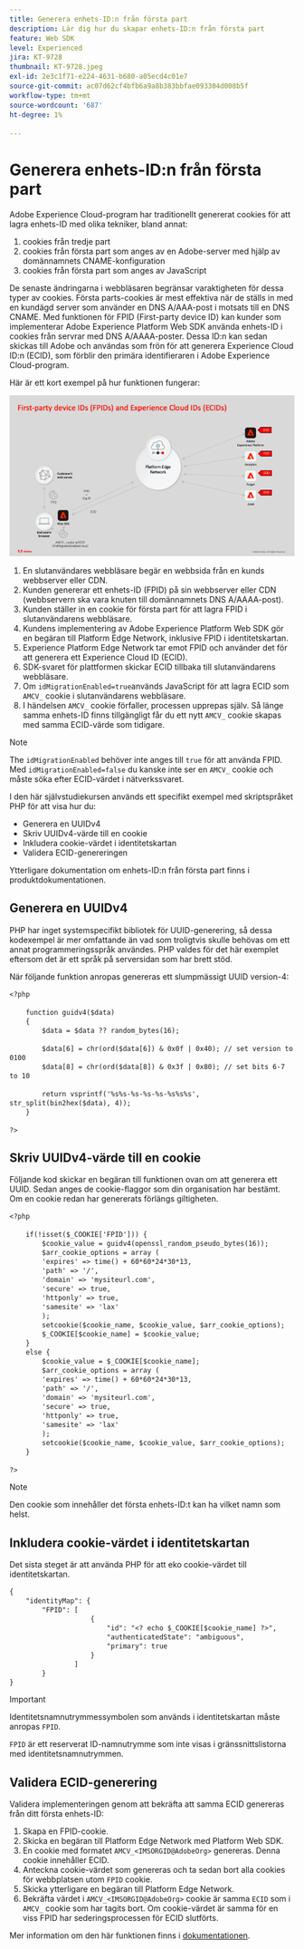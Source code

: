 ```yaml
---
title: Generera enhets-ID:n från första part
description: Lär dig hur du skapar enhets-ID:n från första part
feature: Web SDK
level: Experienced
jira: KT-9728
thumbnail: KT-9728.jpeg
exl-id: 2e3c1f71-e224-4631-b680-a05ecd4c01e7
source-git-commit: ac07d62cf4bfb6a9a8b383bbfae093304d008b5f
workflow-type: tm+mt
source-wordcount: '687'
ht-degree: 1%

---
```


# Generera enhets-ID:n från första part

Adobe Experience Cloud-program har traditionellt genererat cookies för att lagra enhets-ID med olika tekniker, bland annat:

1. cookies från tredje part
1. cookies från första part som anges av en Adobe-server med hjälp av domännamnets CNAME-konfiguration
1. cookies från första part som anges av JavaScript

De senaste ändringarna i webbläsaren begränsar varaktigheten för dessa typer av cookies. Första parts-cookies är mest effektiva när de ställs in med en kundägd server som använder en DNS A/AAA-post i motsats till en DNS CNAME. Med funktionen för FPID (First-party device ID) kan kunder som implementerar Adobe Experience Platform Web SDK använda enhets-ID i cookies från servrar med DNS A/AAAA-poster. Dessa ID:n kan sedan skickas till Adobe och användas som frön för att generera Experience Cloud ID:n (ECID), som förblir den primära identifieraren i Adobe Experience Cloud-program.

Här är ett kort exempel på hur funktionen fungerar:

![ID:n för förstahandsenhet (FPID) och Experience Cloud ID:n (ECID)](../assets/kt-9728.png)

1. En slutanvändares webbläsare begär en webbsida från en kunds webbserver eller CDN.
1. Kunden genererar ett enhets-ID (FPID) på sin webbserver eller CDN (webbservern ska vara knuten till domännamnets DNS A/AAAA-post).
1. Kunden ställer in en cookie för första part för att lagra FPID i slutanvändarens webbläsare.
1. Kundens implementering av Adobe Experience Platform Web SDK gör en begäran till Platform Edge Network, inklusive FPID i identitetskartan.
1. Experience Platform Edge Network tar emot FPID och använder det för att generera ett Experience Cloud ID (ECID).
1. SDK-svaret för plattformen skickar ECID tillbaka till slutanvändarens webbläsare.
1. Om `idMigrationEnabled=true`används JavaScript för att lagra ECID som `AMCV_` cookie i slutanvändarens webbläsare.
1. I händelsen `AMCV_` cookie förfaller, processen upprepas själv. Så länge samma enhets-ID finns tillgängligt får du ett nytt `AMCV_` cookie skapas med samma ECID-värde som tidigare.

>[!NOTE]
>
>The `idMigrationEnabled` behöver inte anges till `true` för att använda FPID. Med `idMigrationEnabled=false` du kanske inte ser en `AMCV_` cookie och måste söka efter ECID-värdet i nätverkssvaret.


I den här självstudiekursen används ett specifikt exempel med skriptspråket PHP för att visa hur du:

* Generera en UUIDv4
* Skriv UUIDv4-värde till en cookie
* Inkludera cookie-värdet i identitetskartan
* Validera ECID-genereringen

Ytterligare dokumentation om enhets-ID:n från första part finns i produktdokumentationen.

## Generera en UUIDv4

PHP har inget systemspecifikt bibliotek för UUID-generering, så dessa kodexempel är mer omfattande än vad som troligtvis skulle behövas om ett annat programmeringsspråk användes. PHP valdes för det här exemplet eftersom det är ett språk på serversidan som har brett stöd.


När följande funktion anropas genereras ett slumpmässigt UUID version-4:

```
<?php
    
    function guidv4($data)
    {
        $data = $data ?? random_bytes(16);

        $data[6] = chr(ord($data[6]) & 0x0f | 0x40); // set version to 0100
        $data[8] = chr(ord($data[8]) & 0x3f | 0x80); // set bits 6-7 to 10

        return vsprintf('%s%s-%s-%s-%s-%s%s%s', str_split(bin2hex($data), 4));
    }

?>
```

## Skriv UUIDv4-värde till en cookie

Följande kod skickar en begäran till funktionen ovan om att generera ett UUID. Sedan anges de cookie-flaggor som din organisation har bestämt. Om en cookie redan har genererats förlängs giltigheten.

```
<?php

    if(!isset($_COOKIE['FPID'])) {
        $cookie_value = guidv4(openssl_random_pseudo_bytes(16));        
        $arr_cookie_options = array (
        'expires' => time() + 60*60*24*30*13,
        'path' => '/',
        'domain' => 'mysiteurl.com',
        'secure' => true,
        'httponly' => true,
        'samesite' => 'lax'
        );
        setcookie($cookie_name, $cookie_value, $arr_cookie_options);
        $_COOKIE[$cookie_name] = $cookie_value;
    }
    else {
        $cookie_value = $_COOKIE[$cookie_name];
        $arr_cookie_options = array (
        'expires' => time() + 60*60*24*30*13,
        'path' => '/',
        'domain' => 'mysiteurl.com',
        'secure' => true,
        'httponly' => true,
        'samesite' => 'lax'
        );
        setcookie($cookie_name, $cookie_value, $arr_cookie_options);
    }

?>
```

>[!NOTE]
>
>Den cookie som innehåller det första enhets-ID:t kan ha vilket namn som helst.

## Inkludera cookie-värdet i identitetskartan

Det sista steget är att använda PHP för att eko cookie-värdet till identitetskartan.


```
{
    "identityMap": {
        "FPID": [
                    {
                        "id": "<? echo $_COOKIE[$cookie_name] ?>",
                        "authenticatedState": "ambiguous",
                        "primary": true
                    }
                ]
        }
}
```

>[!IMPORTANT]
>
>Identitetsnamnutrymmessymbolen som används i identitetskartan måste anropas `FPID`.
>
> `FPID` är ett reserverat ID-namnutrymme som inte visas i gränssnittslistorna med identitetsnamnutrymmen.


## Validera ECID-generering

Validera implementeringen genom att bekräfta att samma ECID genereras från ditt första enhets-ID:

1. Skapa en FPID-cookie.
1. Skicka en begäran till Platform Edge Network med Platform Web SDK.
1. En cookie med formatet `AMCV_<IMSORGID@AdobeOrg>` genereras. Denna cookie innehåller ECID.
1. Anteckna cookie-värdet som genereras och ta sedan bort alla cookies för webbplatsen utom `FPID` cookie.
1. Skicka ytterligare en begäran till Platform Edge Network.
1. Bekräfta värdet i `AMCV_<IMSORGID@AdobeOrg>` cookie är samma `ECID` som i `AMCV_` cookie som har tagits bort. Om cookie-värdet är samma för en viss FPID har sederingsprocessen för ECID slutförts.

Mer information om den här funktionen finns i [dokumentationen](https://experienceleague.adobe.com/docs/experience-platform/edge/identity/first-party-device-ids.html).
